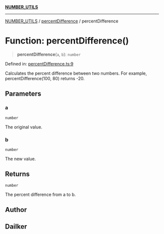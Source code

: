[**NUMBER_UTILS**](../../README.md)

***

[NUMBER_UTILS](../../README.md) / [percentDifference](../README.md) / percentDifference

# Function: percentDifference()

> **percentDifference**(`a`, `b`): `number`

Defined in: [percentDifference.ts:9](https://github.com/dailker/everyutil/blob/9f01851634d75effcc536090fe8088ebd76571be/src/number/percentDifference.ts#L9)

Calculates the percent difference between two numbers.
For example, percentDifference(100, 80) returns -20.

## Parameters

### a

`number`

The original value.

### b

`number`

The new value.

## Returns

`number`

The percent difference from a to b.

## Author

## Dailker
